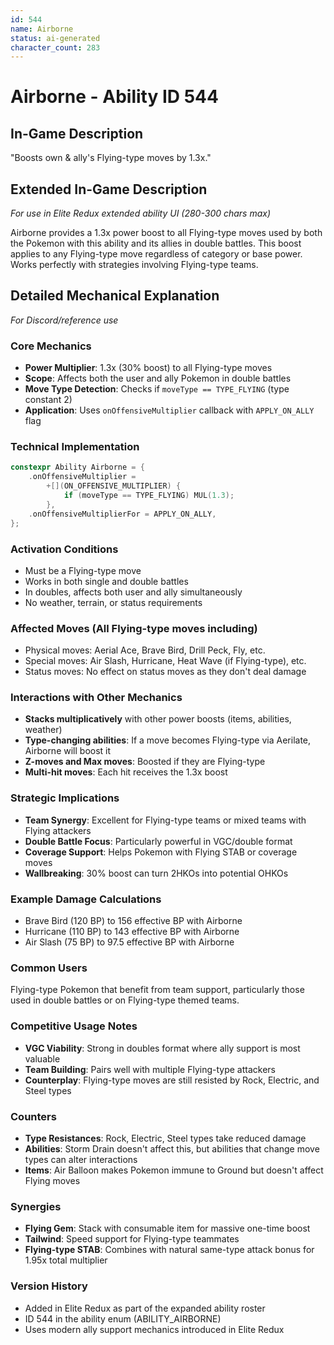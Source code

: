 ```yaml
---
id: 544
name: Airborne
status: ai-generated
character_count: 283
---
```


# Airborne - Ability ID 544

## In-Game Description
"Boosts own & ally's Flying-type moves by 1.3x."

## Extended In-Game Description
*For use in Elite Redux extended ability UI (280-300 chars max)*

Airborne provides a 1.3x power boost to all Flying-type moves used by both the Pokemon with this ability and its allies in double battles. This boost applies to any Flying-type move regardless of category or base power. Works perfectly with strategies involving Flying-type teams.

## Detailed Mechanical Explanation
*For Discord/reference use*

### Core Mechanics
- **Power Multiplier**: 1.3x (30% boost) to all Flying-type moves
- **Scope**: Affects both the user and ally Pokemon in double battles
- **Move Type Detection**: Checks if `moveType == TYPE_FLYING` (type constant 2)
- **Application**: Uses `onOffensiveMultiplier` callback with `APPLY_ON_ALLY` flag

### Technical Implementation
```cpp
constexpr Ability Airborne = {
    .onOffensiveMultiplier =
        +[](ON_OFFENSIVE_MULTIPLIER) {
            if (moveType == TYPE_FLYING) MUL(1.3);
        },
    .onOffensiveMultiplierFor = APPLY_ON_ALLY,
};
```

### Activation Conditions
- Must be a Flying-type move
- Works in both single and double battles
- In doubles, affects both user and ally simultaneously
- No weather, terrain, or status requirements

### Affected Moves (All Flying-type moves including)
- Physical moves: Aerial Ace, Brave Bird, Drill Peck, Fly, etc.
- Special moves: Air Slash, Hurricane, Heat Wave (if Flying-type), etc.
- Status moves: No effect on status moves as they don't deal damage

### Interactions with Other Mechanics
- **Stacks multiplicatively** with other power boosts (items, abilities, weather)
- **Type-changing abilities**: If a move becomes Flying-type via Aerilate, Airborne will boost it
- **Z-moves and Max moves**: Boosted if they are Flying-type
- **Multi-hit moves**: Each hit receives the 1.3x boost

### Strategic Implications
- **Team Synergy**: Excellent for Flying-type teams or mixed teams with Flying attackers
- **Double Battle Focus**: Particularly powerful in VGC/double format
- **Coverage Support**: Helps Pokemon with Flying STAB or coverage moves
- **Wallbreaking**: 30% boost can turn 2HKOs into potential OHKOs

### Example Damage Calculations
- Brave Bird (120 BP) to 156 effective BP with Airborne
- Hurricane (110 BP) to 143 effective BP with Airborne
- Air Slash (75 BP) to 97.5 effective BP with Airborne

### Common Users
Flying-type Pokemon that benefit from team support, particularly those used in double battles or on Flying-type themed teams.

### Competitive Usage Notes
- **VGC Viability**: Strong in doubles format where ally support is most valuable
- **Team Building**: Pairs well with multiple Flying-type attackers
- **Counterplay**: Flying-type moves are still resisted by Rock, Electric, and Steel types

### Counters
- **Type Resistances**: Rock, Electric, Steel types take reduced damage
- **Abilities**: Storm Drain doesn't affect this, but abilities that change move types can alter interactions
- **Items**: Air Balloon makes Pokemon immune to Ground but doesn't affect Flying moves

### Synergies
- **Flying Gem**: Stack with consumable item for massive one-time boost
- **Tailwind**: Speed support for Flying-type teammates
- **Flying-type STAB**: Combines with natural same-type attack bonus for 1.95x total multiplier

### Version History
- Added in Elite Redux as part of the expanded ability roster
- ID 544 in the ability enum (ABILITY_AIRBORNE)
- Uses modern ally support mechanics introduced in Elite Redux